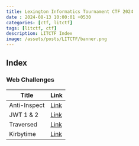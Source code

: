 ```yaml
---
title: Lexington Informatics Tournament CTF 2024
date : 2024-08-13 10:00:01 +0530
categories: [ctf, litctf]
tags: [litctf, ctf]
description: LITCTF Index
image: /assets/posts/LITCTF/banner.png
---
```


## Index

### Web Challenges

Title | Link
--- | ---
Anti-Inspect | [Link](/posts/LIT-anti-inspect)
JWT 1 & 2 | [Link](/posts/LIT-jwt-combined)
Traversed | [Link](/posts/LIT-traversed)
Kirbytime | [Link](/posts/LIT-kirbytime)
